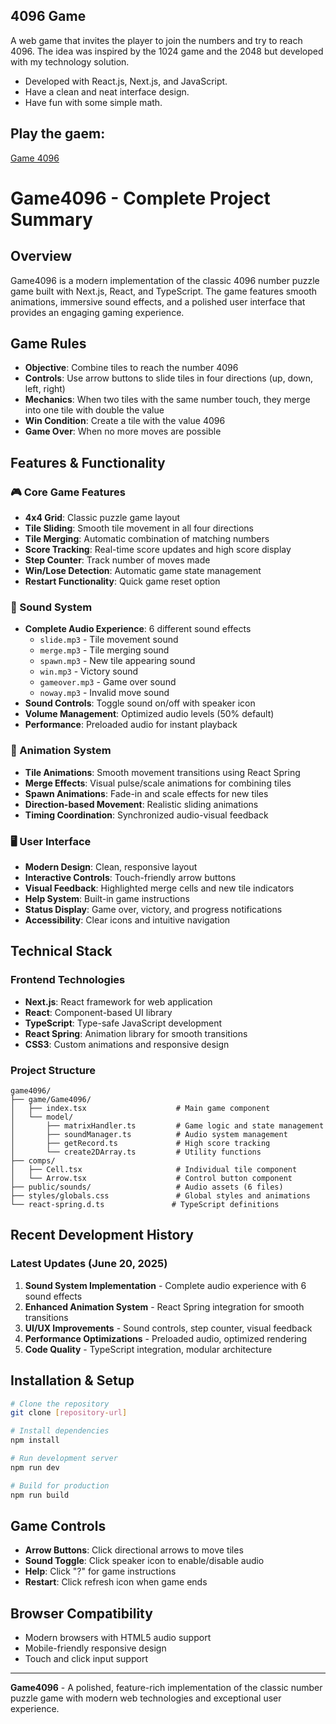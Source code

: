 
## 4096 Game

A web game that invites the player to join the numbers and try to reach 4096. The idea was inspired by the 1024 game and the 2048 but developed with my technology solution. 
- Developed with React.js, Next.js, and JavaScript.
- Have a clean and neat interface design.
- Have fun with some simple math.

## Play the gaem: 

[Game 4096](https://game4096.net)


# Game4096 - Complete Project Summary

## Overview
Game4096 is a modern implementation of the classic 4096 number puzzle game built with Next.js, React, and TypeScript. The game features smooth animations, immersive sound effects, and a polished user interface that provides an engaging gaming experience.

## Game Rules
- **Objective**: Combine tiles to reach the number 4096
- **Controls**: Use arrow buttons to slide tiles in four directions (up, down, left, right)
- **Mechanics**: When two tiles with the same number touch, they merge into one tile with double the value
- **Win Condition**: Create a tile with the value 4096
- **Game Over**: When no more moves are possible

## Features & Functionality

### 🎮 Core Game Features
- **4x4 Grid**: Classic puzzle game layout
- **Tile Sliding**: Smooth tile movement in all four directions
- **Tile Merging**: Automatic combination of matching numbers
- **Score Tracking**: Real-time score updates and high score display
- **Step Counter**: Track number of moves made
- **Win/Lose Detection**: Automatic game state management
- **Restart Functionality**: Quick game reset option

### 🎵 Sound System
- **Complete Audio Experience**: 6 different sound effects
  - `slide.mp3` - Tile movement sound
  - `merge.mp3` - Tile merging sound  
  - `spawn.mp3` - New tile appearing sound
  - `win.mp3` - Victory sound
  - `gameover.mp3` - Game over sound
  - `noway.mp3` - Invalid move sound
- **Sound Controls**: Toggle sound on/off with speaker icon
- **Volume Management**: Optimized audio levels (50% default)
- **Performance**: Preloaded audio for instant playback

### 🎨 Animation System
- **Tile Animations**: Smooth movement transitions using React Spring
- **Merge Effects**: Visual pulse/scale animations for combining tiles
- **Spawn Animations**: Fade-in and scale effects for new tiles
- **Direction-based Movement**: Realistic sliding animations
- **Timing Coordination**: Synchronized audio-visual feedback

### 🖥️ User Interface
- **Modern Design**: Clean, responsive layout
- **Interactive Controls**: Touch-friendly arrow buttons
- **Visual Feedback**: Highlighted merge cells and new tile indicators
- **Help System**: Built-in game instructions
- **Status Display**: Game over, victory, and progress notifications
- **Accessibility**: Clear icons and intuitive navigation

## Technical Stack

### Frontend Technologies
- **Next.js**: React framework for web application
- **React**: Component-based UI library
- **TypeScript**: Type-safe JavaScript development
- **React Spring**: Animation library for smooth transitions
- **CSS3**: Custom animations and responsive design

### Project Structure
```
game4096/
├── game/Game4096/
│   ├── index.tsx                    # Main game component
│   └── model/
│       ├── matrixHandler.ts         # Game logic and state management
│       ├── soundManager.ts          # Audio system management
│       ├── getRecord.ts             # High score tracking
│       └── create2DArray.ts         # Utility functions
├── comps/
│   ├── Cell.tsx                     # Individual tile component
│   └── Arrow.tsx                    # Control button component
├── public/sounds/                   # Audio assets (6 files)
├── styles/globals.css               # Global styles and animations
└── react-spring.d.ts               # TypeScript definitions
```

## Recent Development History

### Latest Updates (June 20, 2025)
1. **Sound System Implementation** - Complete audio experience with 6 sound effects
2. **Enhanced Animation System** - React Spring integration for smooth transitions
3. **UI/UX Improvements** - Sound controls, step counter, visual feedback
4. **Performance Optimizations** - Preloaded audio, optimized rendering
5. **Code Quality** - TypeScript integration, modular architecture

## Installation & Setup

```bash
# Clone the repository
git clone [repository-url]

# Install dependencies
npm install

# Run development server
npm run dev

# Build for production
npm run build
```

## Game Controls
- **Arrow Buttons**: Click directional arrows to move tiles
- **Sound Toggle**: Click speaker icon to enable/disable audio
- **Help**: Click "?" for game instructions
- **Restart**: Click refresh icon when game ends

## Browser Compatibility
- Modern browsers with HTML5 audio support
- Mobile-friendly responsive design
- Touch and click input support

---

**Game4096** - A polished, feature-rich implementation of the classic number puzzle game with modern web technologies and exceptional user experience.